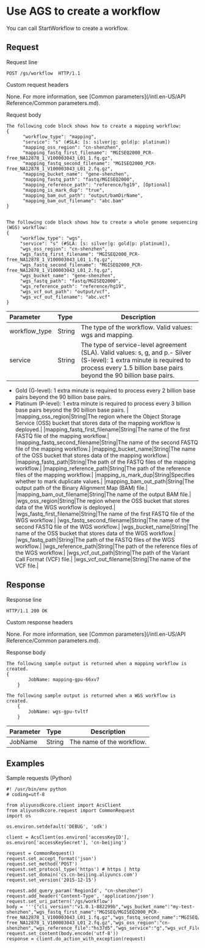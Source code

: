 # Use AGS to create a workflow

You can call StartWorkflow to create a workflow.

## Request

Request line

```
POST /gs/workflow  HTTP/1.1
```

Custom request headers

None. For more information, see [Common parameters](/intl.en-US/API Reference/Common parameters.md).

Request body

```
The following code block shows how to create a mapping workflow:
{
      "workflow_type": "mapping",
      "service": "s" (#SLA: [s: silver|g: gold|p: platinum])
      "mapping_oss_region": "cn-shenzhen",
      "mapping_fastq_first_filename": "MGISEQ2000_PCR-free_NA12878_1_V100003043_L01_1.fq.gz",
      "mapping_fastq_second_filename": "MGISEQ2000_PCR-free_NA12878_1_V100003043_L01_2.fq.gz",
      "mapping_bucket_name": "gene-shenzhen",
      "mapping_fastq_path": "fastq/MGISEQ2000",
      "mapping_reference_path": "reference/hg19", [Optional]
      "mapping_is_mark_dup": "true",
      "mapping_bam_out_path": "output/bamDirName",
      "mapping_bam_out_filename": "abc.bam"
}


The following code block shows how to create a whole genome sequencing (WGS) workflow:
{
     "workflow_type": "wgs",
     "service": "s" (#SLA: [s: silver|g: gold|p: platinum]),
     "wgs_oss_region": "cn-shenzhen",
     "wgs_fastq_first_filename": "MGISEQ2000_PCR-free_NA12878_1_V100003043_L01_1.fq.gz",
     "wgs_fastq_second_filename": "MGISEQ2000_PCR-free_NA12878_1_V100003043_L01_2.fq.gz",
     "wgs_bucket_name": "gene-shenzhen",
     "wgs_fastq_path": "fastq/MGISEQ2000",
     "wgs_reference_path": "reference/hg19",
     "wgs_vcf_out_path": "output/vcf",
     "wgs_vcf_out_filename": "abc.vcf"
}
```

|Parameter|Type|Description|
|:--------|:---|-----------|
|workflow\_type|String|The type of the workflow. Valid values: wgs and mapping.|
|service|String|The type of service-level agreement \(SLA\). Valid values: s, g, and p.-   Silver \(S-level\): 1 extra minute is required to process every 1.5 billion base pairs beyond the 90 billion base pairs.
-   Gold \(G-level\): 1 extra minute is required to process every 2 billion base pairs beyond the 90 billion base pairs.
-   Platinum \(P-level\): 1 extra minute is required to process every 3 billion base pairs beyond the 90 billion base pairs. |
|mapping\_oss\_region|String|The region where the Object Storage Service \(OSS\) bucket that stores data of the mapping workflow is deployed.|
|mapping\_fastq\_first\_filename|String|The name of the first FASTQ file of the mapping workflow.|
|mapping\_fastq\_second\_filename|String|The name of the second FASTQ file of the mapping workflow.|
|mapping\_bucket\_name|String|The name of the OSS bucket that stores data of the mapping workflow.|
|mapping\_fastq\_path|String|The path of the FASTQ files of the mapping workflow.|
|mapping\_reference\_path|String|The path of the reference files of the mapping workflow.|
|mapping\_is\_mark\_dup|String|Specifies whether to mark duplicate values.|
|mapping\_bam\_out\_path|String|The output path of the Binary Alignment Map \(BAM\) file.|
|mapping\_bam\_out\_filename|String|The name of the output BAM file.|
|wgs\_oss\_region|String|The region where the OSS bucket that stores data of the WGS workflow is deployed.|
|wgs\_fastq\_first\_filename|String|The name of the first FASTQ file of the WGS workflow.|
|wgs\_fastq\_second\_filename|String|The name of the second FASTQ file of the WGS workflow.|
|wgs\_bucket\_name|String|The name of the OSS bucket that stores data of the WGS workflow.|
|wgs\_fastq\_path|String|The path of the FASTQ files of the WGS workflow.|
|wgs\_reference\_path|String|The path of the reference files of the WGS workflow.|
|wgs\_vcf\_out\_path|String|The path of the Variant Call Format \(VCF\) file.|
|wgs\_vcf\_out\_filename|String|The name of the VCF file.|

## Response

Response line

```
HTTP/1.1 200 OK
```

Custom response headers

None. For more information, see [Common parameters](/intl.en-US/API Reference/Common parameters.md).

Response body

```
The following sample output is returned when a mapping workflow is created. 
{
        JobName: mapping-gpu-66xv7
    }

The following sample output is returned when a WGS workflow is created.
    {
        JobName: wgs-gpu-tvltf
    }
```

|Parameter|Type|Description|
|:--------|:---|-----------|
|JobName|String|The name of the workflow.|

## Examples

Sample requests \(Python\)

```
#! /usr/bin/env python
# coding=utf-8

from aliyunsdkcore.client import AcsClient
from aliyunsdkcore.request import CommonRequest
import os

os.environ.setdefault('DEBUG', 'sdk')

client = AcsClient(os.environ['accessKeyID'], os.environ['accessKeySecret'], 'cn-beijing')

request = CommonRequest()
request.set_accept_format('json')
request.set_method('POST')
request.set_protocol_type('https') # https | http
request.set_domain('cs.cn-beijing.aliyuncs.com')
request.set_version('2015-12-15')

request.add_query_param('RegionId', "cn-shenzhen")
request.add_header('Content-Type', 'application/json')
request.set_uri_pattern('/gs/workflow')
body = '''{"cli_version":"v1.0.1-882299b","wgs_bucket_name":"my-test-shenzhen","wgs_fastq_first_name":"MGISEQ/MGISEQ2000_PCR-free_NA12878_1_V100003043_L01_1.fq.gz","wgs_fastq_second_name":"MGISEQ/MGISEQ2000_PCR-free_NA12878_1_V100003043_L01_2.fq.gz","wgs_oss_region":"cn-shenzhen","wgs_reference_file":"hs37d5","wgs_service":"g","wgs_vcf_File_name":"vcf/MGISEQ_NA12878_hs37d5_13.vcf","workflow_type":"WGS"}'''
request.set_content(body.encode('utf-8'))
response = client.do_action_with_exception(request)
```

